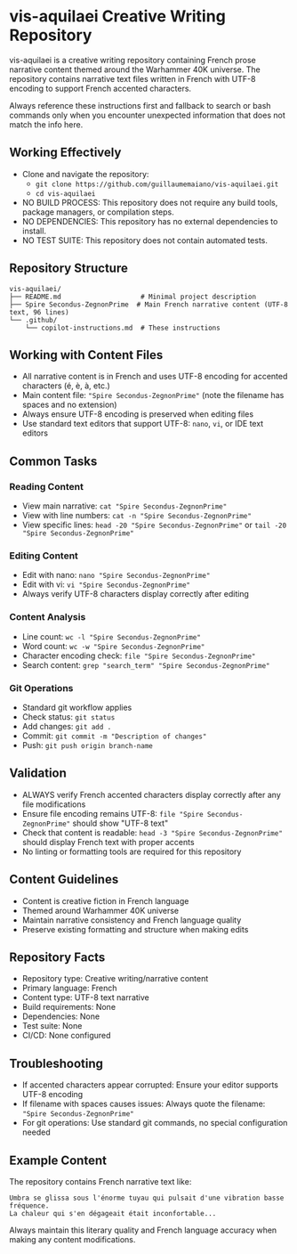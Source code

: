 # vis-aquilaei Creative Writing Repository

vis-aquilaei is a creative writing repository containing French prose narrative content themed around the Warhammer 40K universe. The repository contains narrative text files written in French with UTF-8 encoding to support French accented characters.

Always reference these instructions first and fallback to search or bash commands only when you encounter unexpected information that does not match the info here.

## Working Effectively

- Clone and navigate the repository:
  - `git clone https://github.com/guillaumemaiano/vis-aquilaei.git`
  - `cd vis-aquilaei`
- NO BUILD PROCESS: This repository does not require any build tools, package managers, or compilation steps.
- NO DEPENDENCIES: This repository has no external dependencies to install.
- NO TEST SUITE: This repository does not contain automated tests.

## Repository Structure

```
vis-aquilaei/
├── README.md                    # Minimal project description
├── Spire Secondus-ZegnonPrime  # Main French narrative content (UTF-8 text, 96 lines)
└── .github/
    └── copilot-instructions.md  # These instructions
```

## Working with Content Files

- All narrative content is in French and uses UTF-8 encoding for accented characters (é, è, à, etc.)
- Main content file: `"Spire Secondus-ZegnonPrime"` (note the filename has spaces and no extension)
- Always ensure UTF-8 encoding is preserved when editing files
- Use standard text editors that support UTF-8: `nano`, `vi`, or IDE text editors

## Common Tasks

### Reading Content
- View main narrative: `cat "Spire Secondus-ZegnonPrime"`
- View with line numbers: `cat -n "Spire Secondus-ZegnonPrime"`
- View specific lines: `head -20 "Spire Secondus-ZegnonPrime"` or `tail -20 "Spire Secondus-ZegnonPrime"`

### Editing Content
- Edit with nano: `nano "Spire Secondus-ZegnonPrime"`
- Edit with vi: `vi "Spire Secondus-ZegnonPrime"`
- Always verify UTF-8 characters display correctly after editing

### Content Analysis
- Line count: `wc -l "Spire Secondus-ZegnonPrime"`
- Word count: `wc -w "Spire Secondus-ZegnonPrime"`
- Character encoding check: `file "Spire Secondus-ZegnonPrime"`
- Search content: `grep "search_term" "Spire Secondus-ZegnonPrime"`

### Git Operations
- Standard git workflow applies
- Check status: `git status`
- Add changes: `git add .`
- Commit: `git commit -m "Description of changes"`
- Push: `git push origin branch-name`

## Validation

- ALWAYS verify French accented characters display correctly after any file modifications
- Ensure file encoding remains UTF-8: `file "Spire Secondus-ZegnonPrime"` should show "UTF-8 text"
- Check that content is readable: `head -3 "Spire Secondus-ZegnonPrime"` should display French text with proper accents
- No linting or formatting tools are required for this repository

## Content Guidelines

- Content is creative fiction in French language
- Themed around Warhammer 40K universe
- Maintain narrative consistency and French language quality
- Preserve existing formatting and structure when making edits

## Repository Facts

- Repository type: Creative writing/narrative content
- Primary language: French  
- Content type: UTF-8 text narrative
- Build requirements: None
- Dependencies: None
- Test suite: None
- CI/CD: None configured

## Troubleshooting

- If accented characters appear corrupted: Ensure your editor supports UTF-8 encoding
- If filename with spaces causes issues: Always quote the filename: `"Spire Secondus-ZegnonPrime"`
- For git operations: Use standard git commands, no special configuration needed

## Example Content

The repository contains French narrative text like:
```
Umbra se glissa sous l'énorme tuyau qui pulsait d'une vibration basse fréquence. 
La chaleur qui s'en dégageait était inconfortable...
```

Always maintain this literary quality and French language accuracy when making any content modifications.